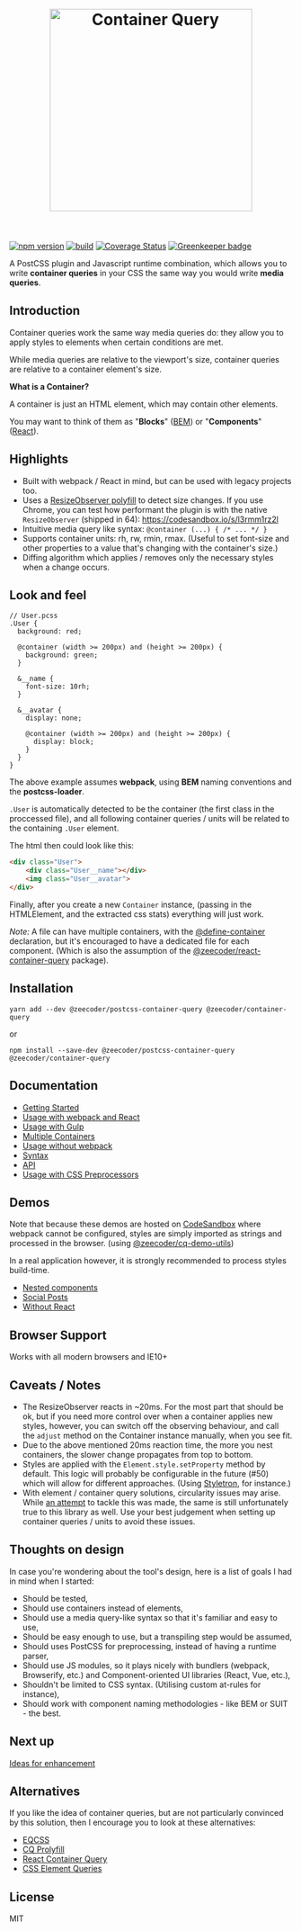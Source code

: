 <h1 align="center">
	<br>
	<img width="360" src="https://rawgit.com/ZeeCoder/container-query/master/media/Logo.png" alt="Container Query">
	<br>
    <br>
</h1>

[![npm version](https://badge.fury.io/js/%40zeecoder%2Fcontainer-query.svg)](https://npmjs.com/package/@zeecoder/container-query)
[![build](https://travis-ci.org/ZeeCoder/container-query.svg?branch=master)](https://travis-ci.org/ZeeCoder/container-query)
[![Coverage Status](https://coveralls.io/repos/github/ZeeCoder/container-query/badge.svg?branch=master)](https://coveralls.io/github/ZeeCoder/container-query?branch=master)
[![Greenkeeper badge](https://badges.greenkeeper.io/ZeeCoder/container-query.svg)](https://greenkeeper.io/)

A PostCSS plugin and Javascript runtime combination, which allows you to write
**container queries** in your CSS the same way you would write **media queries**.

## Introduction

Container queries work the same way media queries do: they allow you to apply
styles to elements when certain conditions are met.

While media queries are relative to the viewport's size, container queries are
relative to a container element's size.

**What is a Container?**

A container is just an HTML element, which may contain other elements.

You may want to think of them as "**Blocks**" ([BEM](http://getbem.com/naming/))
or "**Components**" ([React](https://facebook.github.io/react/docs/components-and-props.html)).

## Highlights

* Built with webpack / React in mind, but can be used with legacy projects too.
* Uses a [ResizeObserver polyfill](https://github.com/que-etc/resize-observer-polyfill)
  to detect size changes. If you use Chrome, you can test how performant the plugin
  is with the native `ResizeObserver` (shipped in 64): https://codesandbox.io/s/l3rmm1rz2l
* Intuitive media query like syntax: `@container (...) { /* ... */ }`
* Supports container units: rh, rw, rmin, rmax. (Useful to set font-size
  and other properties to a value that's changing with the container's size.)
* Diffing algorithm which applies / removes only the necessary styles when a
  change occurs.

## Look and feel

```pcss
// User.pcss
.User {
  background: red;

  @container (width >= 200px) and (height >= 200px) {
    background: green;
  }

  &__name {
    font-size: 10rh;
  }

  &__avatar {
    display: none;

    @container (width >= 200px) and (height >= 200px) {
      display: block;
    }
  }
}
```

The above example assumes **webpack**, using **BEM** naming conventions and the
**postcss-loader**.

`.User` is automatically detected to be the container (the first class in the
proccessed file), and all following container queries / units will be related
to the containing `.User` element.

The html then could look like this:

```html
<div class="User">
    <div class="User__name"></div>
    <img class="User__avatar">
</div>
```

Finally, after you create a new `Container` instance, (passing in the HTMLElement,
and the extracted css stats) everything will just work.

_Note:_ A file can have multiple containers, with the [@define-container](docs/multiple-containers.md)
declaration, but it's encouraged to have a dedicated file for each component.
(Which is also the assumption of the [@zeecoder/react-container-query](https://github.com/ZeeCoder/container-query/tree/master/packages/react-container-query) package).

## Installation

`yarn add --dev @zeecoder/postcss-container-query @zeecoder/container-query`

or

`npm install --save-dev @zeecoder/postcss-container-query @zeecoder/container-query`

## Documentation

* [Getting Started](docs/getting-started.md)
* [Usage with webpack and React](docs/webpack-and-react.md)
* [Usage with Gulp](docs/gulp.md)
* [Multiple Containers](docs/multiple-containers.md)
* [Usage without webpack](docs/without-webpack.md)
* [Syntax](docs/syntax.md)
* [API](docs/api.md)
* [Usage with CSS Preprocessors](docs/css-preprocessors.md)

## Demos

Note that because these demos are hosted on [CodeSandbox](https://codesandbox.io)
where webpack cannot be configured, styles are simply imported as strings and
processed in the browser. (using [@zeecoder/cq-demo-utils](https://github.com/ZeeCoder/cq-demo-utils))

In a real application however, it is strongly recommended to process styles
build-time.

* [Nested components](https://codesandbox.io/s/k9n28rkkl7)
* [Social Posts](https://codesandbox.io/s/0l71yp80w)
* [Without React](https://codesandbox.io/s/mo7nr90vmj)

## Browser Support

Works with all modern browsers and IE10+

## Caveats / Notes

* The ResizeObserver reacts in ~20ms. For the most part that should be ok, but
  if you need more control over when a container applies new styles, however, you
  can switch off the observing behaviour, and call the `adjust` method on the
  Container instance manually, when you see fit.
* Due to the above mentioned 20ms reaction time, the more you nest containers,
  the slower change propagates from top to bottom.
* Styles are applied with the `Element.style.setProperty` method by default.
  This logic will probably be configurable in the future (#50) which will allow for
  different approaches. (Using [Styletron](https://github.com/rtsao/styletron), for
  instance.)
* With element / container query solutions, circularity issues may arise. While
  [an attempt](https://github.com/ZeeCoder/container-query/issues/20) to tackle
  this was made, the same is still unfortunately true to this library as well.
  Use your best judgement when setting up container queries / units to avoid these
  issues.

## Thoughts on design

In case you're wondering about the tool's design, here is a list of goals I
had in mind when I started:

* Should be tested,
* Should use containers instead of elements,
* Should use a media query-like syntax so that it's familiar and easy to use,
* Should be easy enough to use, but a transpiling step would be assumed,
* Should uses PostCSS for preprocessing, instead of having a runtime parser,
* Should use JS modules, so it plays nicely with bundlers (webpack, Browserify,
  etc.) and Component-oriented UI libraries (React, Vue, etc.),
* Shouldn't be limited to CSS syntax. (Utilising custom at-rules for instance),
* Should work with component naming methodologies - like BEM or SUIT - the best.

## Next up

[Ideas for enhancement](https://goo.gl/7XtjDe)

## Alternatives

If you like the idea of container queries, but are not particularly
convinced by this solution, then I encourage you to look at these alternatives:

* [EQCSS](https://github.com/eqcss/eqcss)
* [CQ Prolyfill](https://github.com/ausi/cq-prolyfill)
* [React Container Query](https://github.com/d6u/react-container-query)
* [CSS Element Queries](https://github.com/marcj/css-element-queries)

## License

MIT
